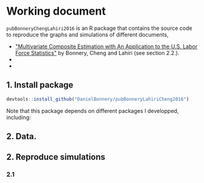 # Working document 
`pubBonneryChengLahiri2016` is an R package that contains the source code to reproduce the graphs and simulations of different documents, 
* ["Multivariate Composite Estimation with An Application to the
U.S. Labor Force Statistics"]() by Bonnery, Cheng and Lahiri (see section 2.2.).
*
*

## 1. Install package

```r
devtools::install_github("DanielBonnery/pubBonneryLahiriCheng2016")
```

Note that this package depends on different packages I developped, including:


## 2. Data.


## 2. Reproduce simulations 




### 2.1 

